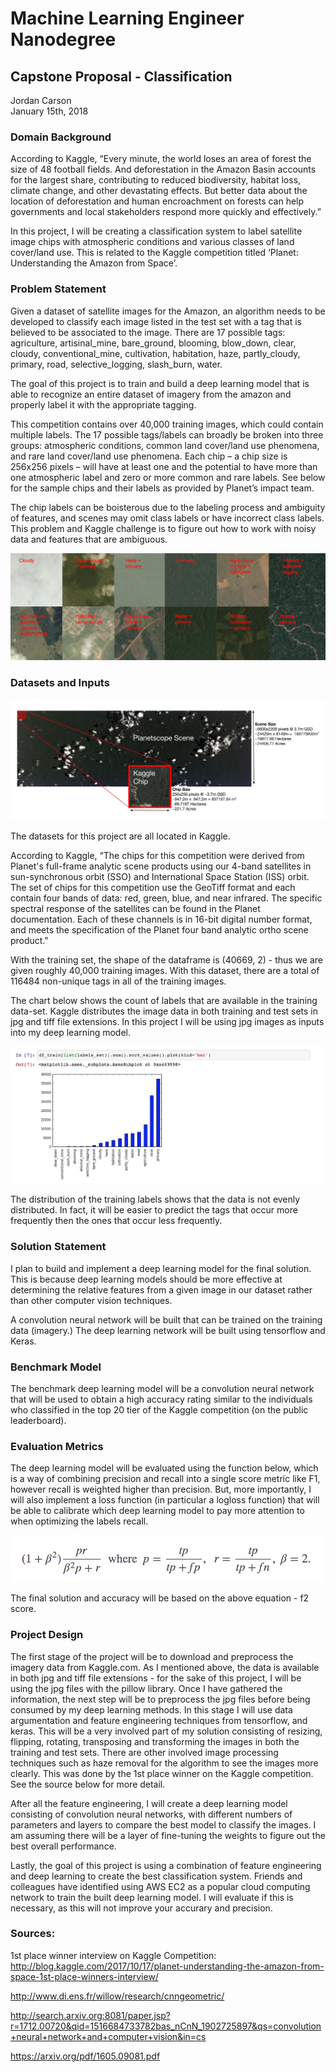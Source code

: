 # Machine Learning Engineer Nanodegree

## Capstone Proposal - Classification
Jordan Carson  
January 15th, 2018


### Domain Background
According to Kaggle, “Every minute, the world loses an area of forest the size of 48 football fields. And deforestation in the Amazon Basin accounts for the largest share, contributing to reduced biodiversity, habitat loss, climate change, and other devastating effects. But better data about the location of deforestation and human encroachment on forests can help governments and local stakeholders respond more quickly and effectively.”

In this project, I will be creating a classification system to label satellite image chips with atmospheric conditions and various classes of land cover/land use. This is related to the Kaggle competition titled ‘Planet: Understanding the Amazon from Space’.



### Problem Statement

Given a dataset of satellite images for the Amazon, an algorithm needs to be developed to classify each image listed in the test set with a tag that is believed to be associated to the image. There are 17 possible tags: agriculture, artisinal_mine, bare_ground, blooming, blow_down, clear, cloudy, conventional_mine, cultivation, habitation, haze, partly_cloudy, primary, road, selective_logging, slash_burn, water. 

The goal of this project is to train and build a deep learning model that is able to recognize an entire dataset of imagery from the amazon and properly label it with the appropriate tagging.

This competition contains over 40,000 training images, which could contain multiple labels. The 17 possible tags/labels can broadly be broken into three groups: atmospheric conditions, common land cover/land use phenomena, and rare land cover/land use phenomena. Each chip – a chip size is 256x256 pixels – will have at least one and the potential to have more than one atmospheric label and zero or more common and rare labels. See below for the sample chips and their labels as provided by Planet’s impact team.  

The chip labels can be boisterous due to the labeling process and ambiguity of features, and scenes may omit class labels or have incorrect class labels. This problem and Kaggle challenge is to figure out how to work with noisy data and features that are ambiguous. 

![chips](img/chips.jpg)

### Datasets and Inputs

![chips description](img/chipdesc.jpg)

The datasets for this project are all located in Kaggle.

According to Kaggle, “The chips for this competition were derived from Planet's full-frame analytic scene products using our 4-band satellites in sun-synchronous orbit (SSO) and International Space Station (ISS) orbit. The set of chips for this competition use the GeoTiff format and each contain four bands of data: red, green, blue, and near infrared. The specific spectral response of the satellites can be found in the Planet documentation. Each of these channels is in 16-bit digital number format, and meets the specification of the Planet four band analytic ortho scene product."

With the training set, the shape of the dataframe is (40669, 2) - thus we are given roughly 40,000 training images. With this dataset, there are a total of 116484 non-unique tags in all of the training images.

The chart below shows the count of labels that are available in the training data-set. Kaggle distributes the image data in both training and test sets in jpg and tiff file extensions. In this project I will be using jpg images as inputs into my deep learning model.

![distribution of labels](img/count_of_tags.png) 

The distribution of the training labels shows that the data is not evenly distributed. In fact, it will be easier to predict the tags that occur more frequently then the ones that occur less frequently.

### Solution Statement

I plan to build and implement a deep learning model for the final solution. This is because deep learning models should be more effective at determining the relative features from a given image in our dataset rather than other computer vision techniques. 

A convolution neural network will be built that can be trained on the training data (imagery.) The deep learning network will be built using tensorflow and Keras.


### Benchmark Model

The benchmark deep learning model will be a convolution neural network that will be used to obtain a high accuracy rating similar to the individuals who classified in the top 20 tier of the Kaggle competition (on the public leaderboard).

### Evaluation Metrics

The deep learning model will be evaluated using the function below, which is a way of combining precision and recall into a single score metric like F1, however recall is weighted higher than precision. But, more importantly, I will also implement a loss function (in particular a logloss function) that will be able to calibrate which deep learning model to pay more attention to when optimizing the labels recall.

![f2 score](img/f2.png)

The final solution and accuracy will be based on the above equation - f2 score.


### Project Design

The first stage of the project will be to download and preprocess the imagery data from Kaggle.com. As I mentioned above, the data is available in both jpg and tiff file extensions - for the sake of this project, I will be using the jpg files with the pillow library. 
Once I have gathered the information, the next step will be to preprocess the jpg files before being consumed by my deep learning methods. In this stage I will use data argumentation and feature engineering techniques from tensorflow, and keras. This will be a very involved part of my solution consisting of resizing, flipping, rotating, transposing and transforming the images in both the training and test sets. There are other involved image processing techniques such as haze removal for the algorithm to see the images more clearly. This was done by the 1st place winner on the Kaggle competition. See the source below for more detail. 

After all the feature engineering, I will create a deep learning model consisting of convolution neural networks, with different numbers of parameters and layers to compare the best model to classify the images. I am assuming there will be a layer of fine-tuning the weights to figure out the best overall performance.

Lastly, the goal of this project is using a combination of feature engineering and deep learning to create the best classification system. Friends and colleagues have identified using AWS EC2 as a popular cloud computing network to train the built deep learning model. I will evaluate if this is necessary, as this will not improve your accurary and precision.


### Sources:

1st place winner interview on Kaggle Competition:
http://blog.kaggle.com/2017/10/17/planet-understanding-the-amazon-from-space-1st-place-winners-interview/

http://www.di.ens.fr/willow/research/cnngeometric/

http://search.arxiv.org:8081/paper.jsp?r=1712.00720&qid=1516684733782bas_nCnN_1902725897&qs=convolution+neural+network+and+computer+vision&in=cs


https://arxiv.org/pdf/1605.09081.pdf










